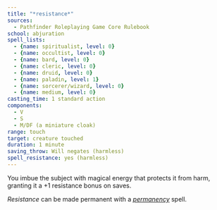 ```yaml
---
title: "*resistance*"
sources:
  - Pathfinder Roleplaying Game Core Rulebook
school: abjuration
spell_lists:
  - {name: spiritualist, level: 0}
  - {name: occultist, level: 0}
  - {name: bard, level: 0}
  - {name: cleric, level: 0}
  - {name: druid, level: 0}
  - {name: paladin, level: 1}
  - {name: sorcerer/wizard, level: 0}
  - {name: medium, level: 0}
casting_time: 1 standard action
components:
  - V
  - S
  - M/DF (a miniature cloak)
range: touch
target: creature touched
duration: 1 minute
saving_throw: Will negates (harmless)
spell_resistance: yes (harmless)
---
```


You imbue the subject with magical energy that protects it from harm, granting it a +1 resistance bonus on saves.

*Resistance* can be made permanent with a [*permanency*](/spells/permanency/) spell.

